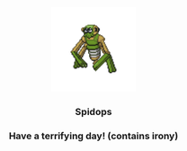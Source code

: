 <p align="center">
    <img src="https://raw.githubusercontent.com/PokeAPI/sprites/master/sprites/pokemon/918.png" width="150" height="150">
</p>
<h3 align="center"> <b>Spidops</b></h3>
<h3 align="center">Have a terrifying day! (contains irony)</h3>

